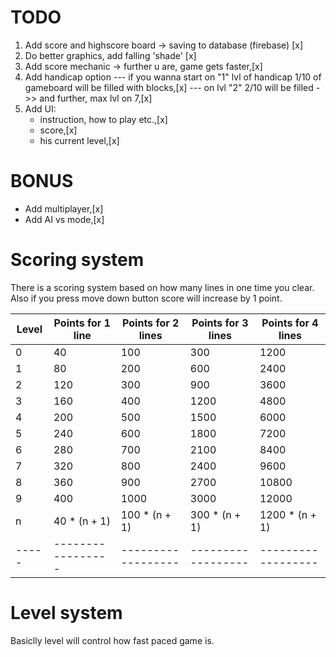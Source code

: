 # TODO

1. Add score and highscore board -> saving to database (firebase) [x]
2. Do better graphics, add falling 'shade' [x]
3. Add score mechanic -> further u are, game gets faster,[x]
4. Add handicap option --- if you wanna start on "1" lvl of handicap 1/10 of gameboard will be filled with blocks,[x]
   --- on lvl "2" 2/10 will be filled ->> and further, max lvl on 7,[x]
5. Add UI:
   - instruction, how to play etc.,[x]
   - score,[x]
   - his current level,[x]

# BONUS

- Add multiplayer,[x]
- Add AI vs mode,[x]

# Scoring system

There is a scoring system based on how many lines in one time you clear.
Also if you press move down button score will increase by 1 point.

| Level | Points for 1 line | Points for 2 lines | Points for 3 lines | Points for 4 lines |
| ----- | ----------------- | ------------------ | ------------------ | ------------------ |
| 0     | 40                | 100                | 300                | 1200               |
| 1     | 80                | 200                | 600                | 2400               |
| 2     | 120               | 300                | 900                | 3600               |
| 3     | 160               | 400                | 1200               | 4800               |
| 4     | 200               | 500                | 1500               | 6000               |
| 5     | 240               | 600                | 1800               | 7200               |
| 6     | 280               | 700                | 2100               | 8400               |
| 7     | 320               | 800                | 2400               | 9600               |
| 8     | 360               | 900                | 2700               | 10800              |
| 9     | 400               | 1000               | 3000               | 12000              |
| n     | 40 \* (n + 1)     | 100 \* (n + 1)     | 300 \* (n + 1)     | 1200 \* (n + 1)    |
| ----- | ----------------- | ------------------ | ------------------ | ------------------ |

# Level system

Basiclly level will control how fast paced game is.
